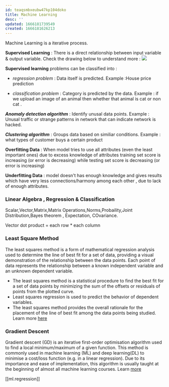 ```yaml
---
id: teaqsmbxeubw47kp104doko
title: Machine Learning
desc: ''
updated: 1666181739549
created: 1666181626213
---
```

Machine Learning is a iterative process.

**Supervised Learning** :
There is a direct relationship between input variable & output variable. Check the drawing below to understand more :
![](/assets/images/2022-09-21-14-39-10.png)

**Supervised learning** problems can be classified into :

- _regression problem_ : Data itself is predicted. Example :House price prediction

- _classification problem_ : Category is predicted by the data. Example : if we upload an image of an animal then whether that animal is cat or non cat .

**_Anomaly detection algorithm_** : Identify unusal data points. Example : Unusal traffic or strange patterns in network that can indicate network is hacked.

**_Clustering algorithm_** : Groups data based on similiar conditions. Example : what types of customer buys a certain product

**Overfitting Data** : When model tries to use all attributes (even the least important ones) due to excess knowledge of attributes training set score is increasing (or error is decreasing) while testing set score is decreasing (or error is increasing)

**Underfitting Data** : model doesn't has enough knowledge and gives results which have very less connections/harmony among each other , due to lack of enough attributes.

### Linear Algebra , Regression & Classification

Scalar,Vector,Matrix,Matrix Operations,Norms,Probaility,Joint Distribution,Bayes theorem , Expectation, COvariance.

Vector dot product = each row \* each column


### Least Square Method
The least squares method is a form of mathematical regression analysis used to determine the line of best fit for a set of data, providing a visual demonstration of the relationship between the data points. Each point of data represents the relationship between a known independent variable and an unknown dependent variable.
- The least squares method is a statistical procedure to find the best fit for a set of data points by minimizing the sum of the offsets or residuals of points from the plotted curve.
- Least squares regression is used to predict the behavior of dependent variables.
- The least squares method provides the overall rationale for the placement of the line of best fit among the data points being studied.
Learn more [here](https://www.investopedia.com/terms/l/least-squares-method.asp)

### Gradient Descent
Gradient descent (GD) is an iterative first-order optimisation algorithm used to find a local minimum/maximum of a given function. This method is commonly used in machine learning (ML) and deep learning(DL) to minimise a cost/loss function (e.g. in a linear regression). Due to its importance and ease of implementation, this algorithm is usually taught at the beginning of almost all machine learning courses.
Learn [more](https://towardsdatascience.com/gradient-descent-algorithm-a-deep-dive-cf04e8115f21)

[[ml.regression]]